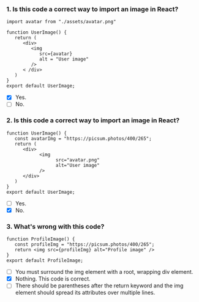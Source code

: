 ### 1. Is this code a correct way to import an image in React?

```
import avatar from "./assets/avatar.png"

function UserImage() {
   return (
      <div>
         <img
            src={avatar}
            alt = "User image"
         />
      < /div>
   )
}
export default UserImage;
```

- [x] Yes.
- [ ] No.

### 2. Is this code a correct way to import an image in React?

```
function UserImage() {
   const avatarImg = "https://picsum.photos/400/265";
   return (
      <div>
            <img
                  src="avatar.png"
                  alt="User image"
            />
      </div>
   )
}
export default UserImage;
```

- [ ] Yes.
- [x] No.

### 3. What's wrong with this code?

```
function ProfileImage() {
   const profileImg = "https://picsum.photos/400/265";
   return <img src={profileImg} alt="Profile image" />
}
export default ProfileImage;
```

- [ ] You must surround the img element with a root, wrapping div element.
- [x] Nothing. This code is correct.
- [ ] There should be parentheses after the return keyword and the img element should spread its attributes over multiple lines.
